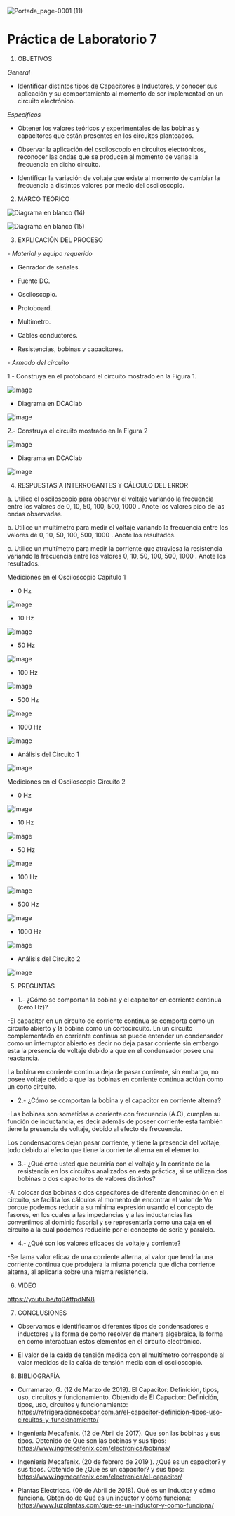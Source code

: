 ![Portada_page-0001 (11)](https://user-images.githubusercontent.com/84390820/131432540-6a920ab7-0a31-484e-aa71-90fcf7af62c7.jpg)

# Práctica de Laboratorio 7

1. OBJETIVOS

*General*

- Identificar distintos tipos de Capacitores e Inductores, y conocer sus aplicación y su comportamiento al momento de ser implementad en un circuito electrónico.

*Especificos*

- Obtener los valores teóricos y experimentales de las bobinas y capacitores que están presentes en los circuitos planteados.

- Observar la aplicación del osciloscopio en circuitos electrónicos, reconocer las ondas que se producen al momento de varias la frecuencia en dicho circuito.

- Identificar la variación de voltaje que existe al momento de cambiar la frecuencia a distintos valores por medio del osciloscopio.

2. MARCO TEÓRICO 

![Diagrama en blanco (14)](https://user-images.githubusercontent.com/85137398/131413829-938bec0c-1a73-48b2-9df4-33d120b884af.png)

![Diagrama en blanco (15)](https://user-images.githubusercontent.com/85137398/131416052-598b504e-f0bf-4ef2-b2bd-d2a073b39d35.png)

3. EXPLICACIÓN DEL PROCESO

*- Material y equipo requerido*

- Genrador de señales.

- Fuente DC.

- Osciloscopio.

- Protoboard.

- Multimetro.

- Cables conductores.

- Resistencias, bobinas y capacitores.

*- Armado del circuito*

1.- Construya en el protoboard el circuito mostrado en la Figura 1.

![image](https://user-images.githubusercontent.com/84390820/131446040-4e28655f-a4ea-406a-ac90-45ee394d36af.png)

* Diagrama en DCAClab

![image](https://user-images.githubusercontent.com/84390820/131504281-90dddf69-9f4f-4c7a-b1bb-2b53d94f2a73.png)

2.- Construya el circuito mostrado en la Figura 2

![image](https://user-images.githubusercontent.com/84390820/131446076-6e9ea50c-f450-4cfb-8f71-7e76be0497ea.png)

* Diagrama en DCAClab

![image](https://user-images.githubusercontent.com/84390686/131458202-4dc78a54-bbf4-4b04-9584-60608b76e4cf.png)

4. RESPUESTAS A INTERROGANTES Y CÁLCULO DEL ERROR

a. Utilice el osciloscopio para observar el voltaje  variando la frecuencia entre los valores de 0, 10, 50, 100, 500, 1000 . Anote los valores pico de las ondas observadas.

b. Utilice un multímetro para medir el voltaje  variando la frecuencia entre los valores de 0, 10, 50, 100, 500, 1000 . Anote los resultados.

c. Utilice un multímetro para medir la corriente que atraviesa la resistencia variando la frecuencia entre los valores 0, 10, 50, 100, 500, 1000 . Anote los resultados.

Mediciones en el Osciloscopio Capitulo 1

* 0 Hz 

![image](https://user-images.githubusercontent.com/84390820/131446350-e3eda4cb-363e-45d9-a860-dcfbb77cb806.png)

* 10 Hz 

![image](https://user-images.githubusercontent.com/84390820/131446409-569bb0a1-193f-4357-92e6-9c0c9349d68f.png)

* 50 Hz 

![image](https://user-images.githubusercontent.com/84390820/131446441-dc9e037c-f3be-445c-8548-bb821e1994ab.png)

* 100 Hz 

![image](https://user-images.githubusercontent.com/84390820/131446472-e7fc658f-928b-4c19-9a95-2688da23f1b1.png)

* 500 Hz 

![image](https://user-images.githubusercontent.com/84390820/131446499-7d1c4028-a473-442e-8c8c-8819e9809728.png)

* 1000 Hz 

![image](https://user-images.githubusercontent.com/84390820/131446536-27856b79-1e8a-49c7-b17c-a7952ca3b907.png)

* Análisis del Circuito 1 

![image](https://user-images.githubusercontent.com/84390820/131509464-59a4a4bc-a7ac-42f2-b0b0-1907db65138c.png)

Mediciones en el Osciloscopio Circuito 2

* 0 Hz 

![image](https://user-images.githubusercontent.com/84390686/131454565-ac423478-5c78-428d-8c4c-eec4ea7e2c00.png)

* 10 Hz 

![image](https://user-images.githubusercontent.com/84390686/131454619-179a6c12-588e-4764-97a1-a720b5df210d.png)

* 50 Hz 

![image](https://user-images.githubusercontent.com/84390686/131454655-cc8bd8a1-63b3-4acc-b3b2-34f15b14affe.png)

* 100 Hz 

![image](https://user-images.githubusercontent.com/84390686/131454683-34da5536-73dd-46be-a80f-a9964a8bc2b9.png)

* 500 Hz 

![image](https://user-images.githubusercontent.com/84390686/131454706-1f20e60a-6ba1-4565-9a8d-f0c6acbdff91.png)

* 1000 Hz 

![image](https://user-images.githubusercontent.com/84390686/131454750-206eb604-eb94-438a-b83e-c26f903f3a55.png)

* Análisis del Circuito 2 

![image](https://user-images.githubusercontent.com/84390686/131454799-bc029e58-d558-4f45-b172-874933559017.png)

5. PREGUNTAS

* 1.- ¿Cómo se comportan la bobina y el capacitor en corriente continua (cero Hz)?
   
-El capacitor en un circuito de corriente continua se comporta como un circuito abierto y la bobina como un cortocircuito. En un circuito complementado en corriente continua se puede entender un condensador como un interruptor abierto es decir no deja pasar corriente sin embargo esta la presencia de voltaje debido a que en el condensador posee una reactancia.

La bobina en corriente continua deja de pasar corriente, sin embargo, no posee voltaje debido a que las bobinas en corriente continua actúan como un corto circuito.

* 2.- ¿Cómo se comportan la bobina y el capacitor en corriente alterna?

-Las bobinas son sometidas a corriente con frecuencia (A.C), cumplen su función de inductancia, es decir además de poseer corriente esta también tiene la presencia de voltaje, debido al efecto de frecuencia.

Los condensadores dejan pasar corriente, y tiene la presencia del voltaje, todo debido al efecto que tiene la corriente alterna en el elemento.

* 3.- ¿Qué cree usted que ocurriría con el voltaje y la corriente de la resistencia en los circuitos analizados en esta práctica, si se utilizan dos bobinas o dos capacitores de valores distintos?

-Al colocar dos bobinas o dos capacitores de diferente denominación en el circuito, se facilita los cálculos al momento de encontrar el valor de Vo porque podemos reducir a su mínima expresión usando el concepto de fasores, en los cuales a las impedancias y a las inductancias las convertimos al dominio fasorial y se representaría como una caja en el circuito a la cual podemos reducirle por el concepto de serie y paralelo.

* 4.- ¿Qué son los valores eficaces de voltaje y corriente?

-Se llama valor eficaz de una corriente alterna, al valor que tendría una corriente continua que produjera la misma potencia que dicha corriente alterna, al aplicarla sobre una misma resistencia.
 
6. VIDEO

https://youtu.be/tq0AffpdNN8

7. CONCLUSIONES

- Observamos e identificamos diferentes tipos de condensadores e inductores y la forma de como resolver de manera algebraica, la forma en como interactuan estos elementos en el circuito electrónico.

- El valor de la caída de tensión medida con el multímetro corresponde al valor medidos de la caída de tensión media con el osciloscopio.

8. BIBLIOGRAFÍA

- Curramarzo, G. (12 de Marzo de 2019). El Capacitor: Definición, tipos, uso, circuitos y funcionamiento. Obtenido de El Capacitor: Definición, tipos, uso, circuitos y funcionamiento: https://refrigeracionescobar.com.ar/el-capacitor-definicion-tipos-uso-circuitos-y-funcionamiento/

- Ingeniería Mecafenix. (12 de Abril de 2017). Que son las bobinas y sus tipos. Obtenido de Que son las bobinas y sus tipos: https://www.ingmecafenix.com/electronica/bobinas/

- Ingeniería Mecafenix. (20 de febrero de 2019 ). ¿Qué es un capacitor? y sus tipos. Obtenido de ¿Qué es un capacitor? y sus tipos: https://www.ingmecafenix.com/electronica/el-capacitor/

- Plantas Electricas. (09 de Abril de 2018). Qué es un inductor y cómo funciona. Obtenido de Qué es un inductor y cómo funciona: https://www.luzplantas.com/que-es-un-inductor-y-como-funciona/


